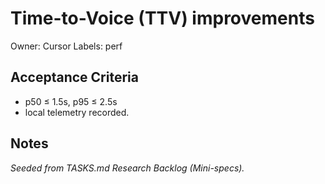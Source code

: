 # Time-to-Voice (TTV) improvements

Owner: Cursor
Labels: perf

## Acceptance Criteria
- p50 ≤ 1.5s, p95 ≤ 2.5s
- local telemetry recorded.

## Notes
_Seeded from TASKS.md Research Backlog (Mini-specs)._